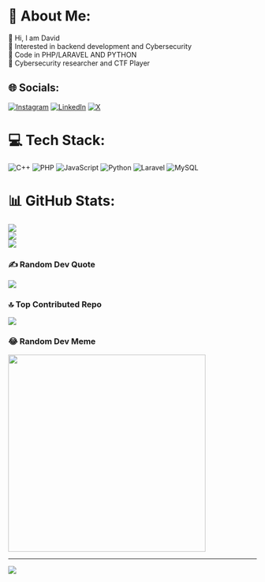 # 💫 About Me:
🔭 Hi, I am David <br>👯 Interested in backend development and Cybersecurity<br>🤝 Code in PHP/LARAVEL AND PYTHON <br>🌱 Cybersecurity researcher and CTF Player<br>


## 🌐 Socials:
[![Instagram](https://img.shields.io/badge/Instagram-%23E4405F.svg?logo=Instagram&logoColor=white)](https://instagram.com/zalparus_tech) [![LinkedIn](https://img.shields.io/badge/LinkedIn-%230077B5.svg?logo=linkedin&logoColor=white)](https://linkedin.com/in/david-opara-133a6820b) [![X](https://img.shields.io/badge/X-black.svg?logo=X&logoColor=white)](https://x.com/daveed_wux) 

# 💻 Tech Stack:
![C++](https://img.shields.io/badge/c++-%2300599C.svg?style=for-the-badge&logo=c%2B%2B&logoColor=white) ![PHP](https://img.shields.io/badge/php-%23777BB4.svg?style=for-the-badge&logo=php&logoColor=white) ![JavaScript](https://img.shields.io/badge/javascript-%23323330.svg?style=for-the-badge&logo=javascript&logoColor=%23F7DF1E) ![Python](https://img.shields.io/badge/python-3670A0?style=for-the-badge&logo=python&logoColor=ffdd54) ![Laravel](https://img.shields.io/badge/laravel-%23FF2D20.svg?style=for-the-badge&logo=laravel&logoColor=white) ![MySQL](https://img.shields.io/badge/mysql-%2300000f.svg?style=for-the-badge&logo=mysql&logoColor=white)
# 📊 GitHub Stats:
![](https://github-readme-stats.vercel.app/api?username=Dave-zalp&theme=dark&hide_border=false&include_all_commits=false&count_private=false)<br/>
![](https://github-readme-streak-stats.herokuapp.com/?user=Dave-zalp&theme=dark&hide_border=false)<br/>
![](https://github-readme-stats.vercel.app/api/top-langs/?username=Dave-zalp&theme=dark&hide_border=false&include_all_commits=false&count_private=false&layout=compact)

### ✍️ Random Dev Quote
![](https://quotes-github-readme.vercel.app/api?type=horizontal&theme=radical)

### 🔝 Top Contributed Repo
![](https://github-contributor-stats.vercel.app/api?username=Dave-zalp&limit=5&theme=dark&combine_all_yearly_contributions=true)

### 😂 Random Dev Meme
<img src='https://randommeme-five.vercel.app/' style="height: 400px;"/>

---
[![](https://visitcount.itsvg.in/api?id=Dave-zalp&icon=0&color=0)](https://visitcount.itsvg.in)

<!-- Proudly created with GPRM ( https://gprm.itsvg.in ) -->
